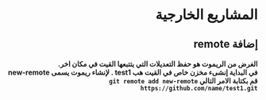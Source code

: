 # <div dir=rtl> المشاريع الخارجية</div>
## <div dir=rtl> إضافة remote </div>
####  <div dir=rtl> الغرض من الريموت هو حفظ التعديلات التي يتتبعها القيت في مكان اخر.<br> في البداية إنشىء مخزن خاص في القيت هب  test1 . لإنشاء ريموت يسمى new-remote قم بكتابة الامر التالي `git remote add new-remote https://github.com/name/test1.git`  
</div>